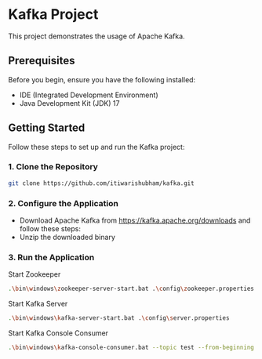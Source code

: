 # Kafka Project

This project demonstrates the usage of Apache Kafka.

## Prerequisites

Before you begin, ensure you have the following installed:
- IDE (Integrated Development Environment)
- Java Development Kit (JDK) 17

## Getting Started

Follow these steps to set up and run the Kafka project:

### 1. Clone the Repository

```bash
git clone https://github.com/itiwarishubham/kafka.git
```

### 2. Configure the Application

- Download Apache Kafka from https://kafka.apache.org/downloads and follow these steps:
- Unzip the downloaded binary

### 3. Run the Application

Start Zookeeper
```bash
.\bin\windows\zookeeper-server-start.bat .\config\zookeeper.properties
```
Start Kafka Server
```bash
.\bin\windows\kafka-server-start.bat .\config\server.properties
```
Start Kafka Console Consumer
```bash
.\bin\windows\kafka-console-consumer.bat --topic test --from-beginning --bootstrap-server localhost:9092
```
